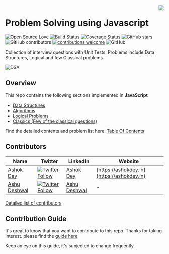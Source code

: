 <img src=".github/logo.png" align="right"/>

# Problem Solving using Javascript

[![Open Source Love](https://badges.frapsoft.com/os/v2/open-source.svg?v=103)](https://github.com/vinitshahdeo/HacktoberFest)
[![Build Status](https://travis-ci.org/knaxus/problem-solving-javascript.svg?branch=master)](https://travis-ci.org/knaxus/problem-solving-javascript)
[![Coverage Status](https://coveralls.io/repos/github/knaxus/problem-solving-javascript/badge.svg?branch=master)](https://coveralls.io/github/knaxus/problem-solving-javascript?branch=master)
![GitHub stars](https://img.shields.io/github/stars/knaxus/problem-solving-javascript)
![GitHub contributors](https://img.shields.io/github/contributors/knaxus/problem-solving-javascript)
[![contributions welcome](https://img.shields.io/badge/contributions-welcome-brightgreen.svg?style=flat)](https://github.com/knaxus/problem-solving-javascript/issues)
![GitHub](https://img.shields.io/github/license/knaxus/problem-solving-javascript)

Collection of interview questions with Unit Tests. Problems include Data Structures, Logical and few Classical problems.

![DSA](.github/dsa.jpeg)

## Overview

This repo contains the following sections implemented in **JavaScript**

- [Data Structures](src/_DataStructures_)
- [Algorithms](src/_Algorithms_)
- [Logical Problems](src/_Problems_)
- [Classics (Few of the classical questions)](src/_Classics_)

Find the detailed contents and problem list here: [Table Of Contents](TOC.md)

## Contributors

| Name                                      | Twitter                                                                                                                                                                                                        | LinkedIn                                                  | Website                                    |
| ----------------------------------------- | -------------------------------------------------------------------------------------------------------------------------------------------------------------------------------------------------------------- | --------------------------------------------------------- | ------------------------------------------ |
| [Ashok Dey](https://github.com/ashokdey)  | <a class="header-badge" target="_blank" href="https://twitter.com/intent/follow?screen_name=ashokdey_">![Twitter Follow](https://img.shields.io/twitter/follow/ashokdey_?label=%40ashokdey_&style=social) </a> | [Ashok Dey](https://linkedin.com/in/ashokdey)             | [https://ashokdey.in](https://ashokdey.in) |
| [Ashu Deshwal](https://github.com/TheSTL) | <a class="header-badge" target="_blank" href="https://twitter.com/follow?screen_name=_TheSTL_">![Twitter Follow](https://img.shields.io/twitter/follow/_TheSTL_?label=%40_TheSTL__&style=social) </a>          | [Ashu Deshwal](https://www.linkedin.com/in/ashu-deshwal/) | -                                          |

[Detailed list of contributors](https://github.com/knaxus/problem-solving-javascript/graphs/contributors)

## Contribution Guide

It's great to know that you want to contribute to this repo. Thanks for taking interest. please find the [guide here](https://github.com/knaxus/problem-solving-javascript/blob/master/CONTRIBUTING.md)

Keep an eye on this guide, it's subjected to change frequently.

